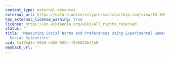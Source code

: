 ```yaml
---
content_type: external-resource
external_url: https://oxford.universitypressscholarship.com/view/10.1093/0199262055.001.0001/acprof-9780199262052-chapter-3
has_external_license_warning: true
license: https://en.wikipedia.org/wiki/All_rights_reserved
status: ''
title: 'Measuring Social Norms and Preferences Using Experimental Games: A Guide for
  Social Scientists'
uid: 7a19bd2c-5910-4450-925c-f936023b77a9
wayback_url: ''
---
```

